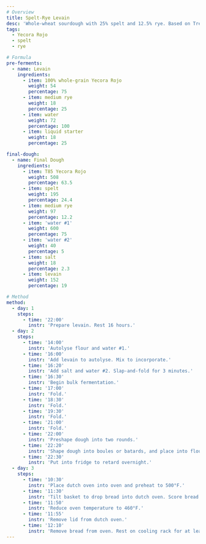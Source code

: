 ```yaml
---
# Overview
title: Spelt-Rye Levain
desc: 'Whole-wheat sourdough with 25% spelt and 12.5% rye. Based on Trevor J. Wilson’s <a href="http://www.breadwerx.com/make-tartine-style-country-bread-video/" title="Tartine Style Country Bread" target="_blank">Tartine Style Country Bread</a>.'
tags:
  - Yecora Rojo
  - spelt
  - rye

# Formula
pre-ferments:
  - name: Levain
    ingredients:
      - item: 100% whole-grain Yecora Rojo
        weight: 54
        percentage: 75
      - item: medium rye
        weight: 18
        percentage: 25
      - item: water
        weight: 72
        percentage: 100
      - item: liquid starter
        weight: 18
        percentage: 25

final-dough:
  - name: Final Dough
    ingredients:
      - item: T85 Yecora Rojo
        weight: 508
        percentage: 63.5
      - item: spelt
        weight: 195
        percentage: 24.4
      - item: medium rye
        weight: 97
        percentage: 12.2
      - item: 'water #1'
        weight: 600
        percentage: 75
      - item: 'water #2'
        weight: 40
        percentage: 5
      - item: salt
        weight: 18
        percentage: 2.3
      - item: levain
        weight: 152
        percentage: 19

# Method
method:
  - day: 1
    steps:
      - time: '22:00'
        instr: 'Prepare levain. Rest 16 hours.'
  - day: 2
    steps:
      - time: '14:00'
        instr: 'Autolyse flour and water #1.'
      - time: '16:00'
        instr: 'Add levain to autolyse. Mix to incorporate.'
      - time: '16:20'
        instr: 'Add salt and water #2. Slap-and-fold for 3 minutes.'
      - time: '16:30'
        instr: 'Begin bulk fermentation.'
      - time: '17:00'
        instr: 'Fold.'
      - time: '18:30'
        instr: 'Fold.'
      - time: '19:30'
        instr: 'Fold.'
      - time: '21:00'
        instr: 'Fold.'
      - time: '22:00'
        instr: 'Preshape dough into two rounds.'
      - time: '22:20'
        instr: 'Shape dough into boules or batards, and place into floured, lined baskets. Put baskets into plastic bags.'
      - time: '22:30'
        instr: 'Put into fridge to retard overnight.'
  - day: 3
    steps:
      - time: '10:30'
        instr: 'Place dutch oven into oven and preheat to 500°F.'
      - time: '11:30'
        instr: 'Tilt basket to drop bread into dutch oven. Score bread and place in oven.'
      - time: '11:50'
        instr: 'Reduce oven temperature to 460°F.'
      - time: '11:55'
        instr: 'Remove lid from dutch oven.'
      - time: '12:10'
        instr: 'Remove bread from oven. Rest on cooling rack for at least two hours.'
---
```

